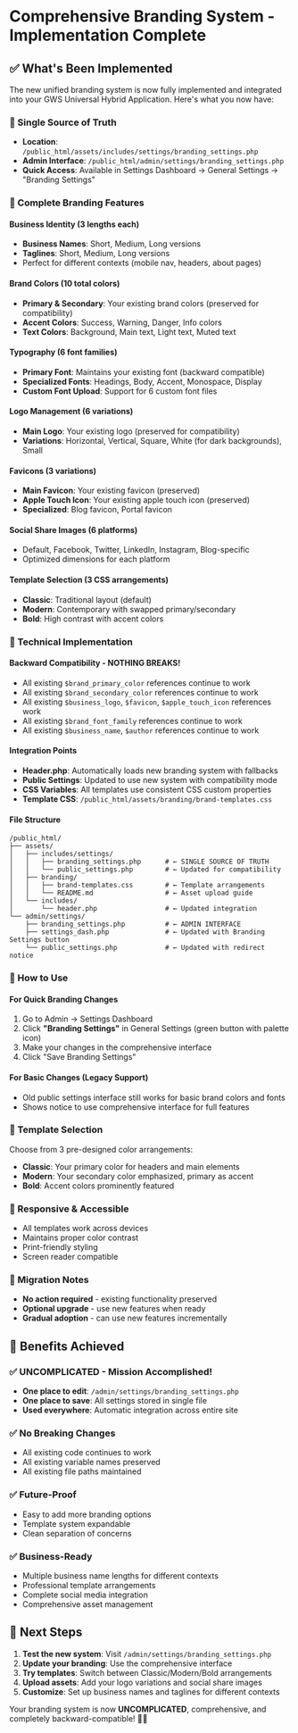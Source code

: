 # Comprehensive Branding System - Implementation Complete

## ✅ What's Been Implemented

The new unified branding system is now fully implemented and integrated into your GWS Universal Hybrid Application. Here's what you now have:

### 🎯 Single Source of Truth
- **Location**: `/public_html/assets/includes/settings/branding_settings.php`
- **Admin Interface**: `/public_html/admin/settings/branding_settings.php`
- **Quick Access**: Available in Settings Dashboard → General Settings → "Branding Settings"

### 🎨 Complete Branding Features

#### Business Identity (3 lengths each)
- **Business Names**: Short, Medium, Long versions
- **Taglines**: Short, Medium, Long versions
- Perfect for different contexts (mobile nav, headers, about pages)

#### Brand Colors (10 total colors)
- **Primary & Secondary**: Your existing brand colors (preserved for compatibility)
- **Accent Colors**: Success, Warning, Danger, Info colors
- **Text Colors**: Background, Main text, Light text, Muted text

#### Typography (6 font families)
- **Primary Font**: Maintains your existing font (backward compatible)
- **Specialized Fonts**: Headings, Body, Accent, Monospace, Display
- **Custom Font Upload**: Support for 6 custom font files

#### Logo Management (6 variations)
- **Main Logo**: Your existing logo (preserved for compatibility)
- **Variations**: Horizontal, Vertical, Square, White (for dark backgrounds), Small

#### Favicons (3 variations)
- **Main Favicon**: Your existing favicon (preserved)
- **Apple Touch Icon**: Your existing apple touch icon (preserved)
- **Specialized**: Blog favicon, Portal favicon

#### Social Share Images (6 platforms)
- Default, Facebook, Twitter, LinkedIn, Instagram, Blog-specific
- Optimized dimensions for each platform

#### Template Selection (3 CSS arrangements)
- **Classic**: Traditional layout (default)
- **Modern**: Contemporary with swapped primary/secondary
- **Bold**: High contrast with accent colors

### 🔧 Technical Implementation

#### Backward Compatibility - NOTHING BREAKS!
- All existing `$brand_primary_color` references continue to work
- All existing `$brand_secondary_color` references continue to work  
- All existing `$business_logo`, `$favicon`, `$apple_touch_icon` references work
- All existing `$brand_font_family` references continue to work
- All existing `$business_name`, `$author` references continue to work

#### Integration Points
- **Header.php**: Automatically loads new branding system with fallbacks
- **Public Settings**: Updated to use new system with compatibility mode
- **CSS Variables**: All templates use consistent CSS custom properties
- **Template CSS**: `/public_html/assets/branding/brand-templates.css`

#### File Structure
```
/public_html/
├── assets/
│   ├── includes/settings/
│   │   ├── branding_settings.php      # ← SINGLE SOURCE OF TRUTH
│   │   └── public_settings.php        # ← Updated for compatibility
│   ├── branding/
│   │   ├── brand-templates.css        # ← Template arrangements
│   │   └── README.md                  # ← Asset upload guide
│   └── includes/
│       └── header.php                 # ← Updated integration
└── admin/settings/
    ├── branding_settings.php          # ← ADMIN INTERFACE
    ├── settings_dash.php              # ← Updated with Branding Settings button
    └── public_settings.php            # ← Updated with redirect notice
```

### 🚀 How to Use

#### For Quick Branding Changes
1. Go to Admin → Settings Dashboard
2. Click **"Branding Settings"** in General Settings (green button with palette icon)
3. Make your changes in the comprehensive interface
4. Click "Save Branding Settings"

#### For Basic Changes (Legacy Support)
- Old public settings interface still works for basic brand colors and fonts
- Shows notice to use comprehensive interface for full features

### 🎨 Template Selection
Choose from 3 pre-designed color arrangements:
- **Classic**: Your primary color for headers and main elements
- **Modern**: Your secondary color emphasized, primary as accent  
- **Bold**: Accent colors prominently featured

### 📱 Responsive & Accessible
- All templates work across devices
- Maintains proper color contrast
- Print-friendly styling
- Screen reader compatible

### 🔄 Migration Notes
- **No action required** - existing functionality preserved
- **Optional upgrade** - use new features when ready
- **Gradual adoption** - can use new features incrementally

## 🎉 Benefits Achieved

### ✅ UNCOMPLICATED - Mission Accomplished!
- **One place to edit**: `/admin/settings/branding_settings.php`
- **One place to save**: All settings stored in single file
- **Used everywhere**: Automatic integration across entire site

### ✅ No Breaking Changes
- All existing code continues to work
- All existing variable names preserved
- All existing file paths maintained

### ✅ Future-Proof
- Easy to add more branding options
- Template system expandable
- Clean separation of concerns

### ✅ Business-Ready
- Multiple business name lengths for different contexts
- Professional template arrangements
- Complete social media integration
- Comprehensive asset management

## 🔧 Next Steps

1. **Test the new system**: Visit `/admin/settings/branding_settings.php`
2. **Update your branding**: Use the comprehensive interface
3. **Try templates**: Switch between Classic/Modern/Bold arrangements
4. **Upload assets**: Add your logo variations and social share images
5. **Customize**: Set up business names and taglines for different contexts

Your branding system is now **UNCOMPLICATED**, comprehensive, and completely backward-compatible! 🎨✨
